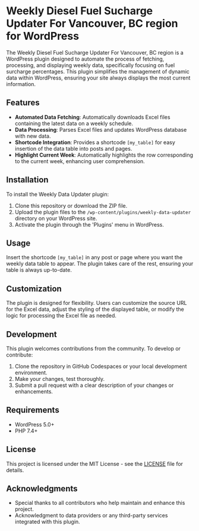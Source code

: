 # Weekly Diesel Fuel Sucharge Updater For Vancouver, BC region for WordPress

The Weekly Diesel Fuel Sucharge Updater For Vancouver, BC region is a WordPress plugin designed to automate the process of fetching, processing, and displaying weekly data, specifically focusing on fuel surcharge percentages. This plugin simplifies the management of dynamic data within WordPress, ensuring your site always displays the most current information.

## Features

- **Automated Data Fetching**: Automatically downloads Excel files containing the latest data on a weekly schedule.
- **Data Processing**: Parses Excel files and updates WordPress database with new data.
- **Shortcode Integration**: Provides a shortcode `[my_table]` for easy insertion of the data table into posts and pages.
- **Highlight Current Week**: Automatically highlights the row corresponding to the current week, enhancing user comprehension.

## Installation

To install the Weekly Data Updater plugin:

1. Clone this repository or download the ZIP file.
2. Upload the plugin files to the `/wp-content/plugins/weekly-data-updater` directory on your WordPress site.
3. Activate the plugin through the 'Plugins' menu in WordPress.

## Usage

Insert the shortcode `[my_table]` in any post or page where you want the weekly data table to appear. The plugin takes care of the rest, ensuring your table is always up-to-date.

## Customization

The plugin is designed for flexibility. Users can customize the source URL for the Excel data, adjust the styling of the displayed table, or modify the logic for processing the Excel file as needed.

## Development

This plugin welcomes contributions from the community. To develop or contribute:

1. Clone the repository in GitHub Codespaces or your local development environment.
2. Make your changes, test thoroughly.
3. Submit a pull request with a clear description of your changes or enhancements.

## Requirements

- WordPress 5.0+
- PHP 7.4+

## License

This project is licensed under the MIT License - see the [LICENSE](LICENSE) file for details.

## Acknowledgments

- Special thanks to all contributors who help maintain and enhance this project.
- Acknowledgment to data providers or any third-party services integrated with this plugin.
